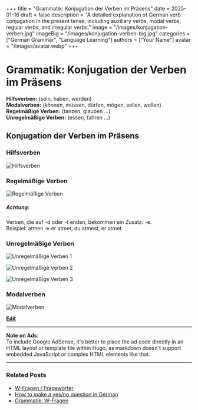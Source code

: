 +++
title = "Grammatik: Konjugation der Verben im Präsens"
date = 2025-01-16
draft = false
description = "A detailed explanation of German verb conjugation in the present tense, including auxiliary verbs, modal verbs, regular verbs, and irregular verbs."
image = "/images/konjugation-verben.jpg"
imageBig = "/images/konjugation-verben-big.jpg"
categories = ["German Grammar", "Language Learning"]
authors = ["Your Name"]
avatar = "/images/avatar.webp"
+++

# Grammatik: Konjugation der Verben im Präsens

**Hilfsverben:** (sein, haben, werden)  
**Modalverben:** (können, müssen, dürfen, mögen, sollen, wollen)  
**Regelmäßige Verben:** (tanzen, glauben ...)  
**Unregelmäßige Verben:** (essen, fahren ...)  

## Konjugation der Verben im Präsens

### Hilfsverben

![Hilfsverben](https://blogger.googleusercontent.com/img/b/R29vZ2xl/AVvXsEjZPbSZAOp7NYmOZse66vhG24qJKnzEHEhIgZxLfL4xZSqAljL68ntOWWvCwBddrGwrNapGDhavv0F1Bk9XnZ_fLddku_8f5Q4b_m0f8qCDaiBzw1wYaeW_Pja9bzFTvs4MpZQEkpQ7zP95/s1600/konjugation+der+verben+im+pr%25C3%25A4sens.PNG)

### Regelmäßige Verben

![Regelmäßige Verben](https://blogger.googleusercontent.com/img/b/R29vZ2xl/AVvXsEiKks51cHRfmZVb5YBmFSNkNqSFMoCIiMq5CcNSRsCXWr0gpBXVz5DbcPMdUctEjDdB5ii08ZHtPkd4ls1CK0HJOr1PohU-NT_kHIZvtW0S0qOYCX-Yu_rhmnRX-nADaPeX248s_AhdtYVJ/s1600/konjugation+der+verben+im+pr%25C3%25A4sens+regelm%25C3%25A4%25C3%259Fige.PNG)

##### Achtung:

Verben, die auf -d oder -t enden, bekommen ein Zusatz: -e.  
Beispiel: atmen => er atmet, du atmest, er atmet.

### Unregelmäßige Verben

![Unregelmäßige Verben 1](https://blogger.googleusercontent.com/img/b/R29vZ2xl/AVvXsEh07rKgORwfwsLn0lw9nvks-iJaU93H1yPrR2e_bdgK3agDSPCtDAx5rglZNnVQB755O10ZIBlbiCv7r6-K5Vhj19YcChcJf7Ln7xNV5HS36_z_BvbL4xXeQiX5qTBTOSR2db9ijtkxVZ4B/s1600/unregelm%25C3%25A4ssige+1.PNG)

![Unregelmäßige Verben 2](https://blogger.googleusercontent.com/img/b/R29vZ2xl/AVvXsEjHe8h0k4UqKPdHF7Hu13oQo4MF-uDhEDnm7uMAm0q3h2eD46RsnLY8vVjy8m5DAr53y6ZhGqJzF4TOZLFCom4o9ZgivIHTPDJoVLZg3kMcgW1vZn6VIO4tezrNlsu2MZhyphenhyphenhvD3w0aQFkWR/s1600/unregelm%25C3%25A4ssige+2.PNG)

![Unregelmäßige Verben 3](https://blogger.googleusercontent.com/img/b/R29vZ2xl/AVvXsEiMMtp2J9ITETm6-l43BVSW96pNmL99Ztf7C2yMXKAja015TtyS44icOzgHpsZkhN8ZKZSiUqgqsJZXaUt_zNvltis2km6zYSXv4lpigUsqgfNuDBCFPX7PJtTQNVQEQTSc6BAgKh_06HXp/s1600/unregelm%25C3%25A4ssige+3.PNG)

### Modalverben

![Modalverben](https://blogger.googleusercontent.com/img/b/R29vZ2xl/AVvXsEiIhiCWZkkK7obq53Ns2BFIdFH6TIJRcJgYLq9tV17yI80YHMRVMt_mVLzTORiLAK4ciRy20TsmF6BPaK-90B_vWMUsyB_szmXP4m0pzvMlxsyWMQ4yI9DAV-ubr6XKa2H0_CNoVWgs5Oaj/s1600/Modalverben.PNG)

[**Edit**](https://www.blogger.com/post-edit.g?blogID=86843818829555881&postID=6582854508690507521&from=pencil "Edit Post")

---

**Note on Ads**:  
To include Google AdSense, it's better to place the ad code directly in an HTML layout or template file within Hugo, as markdown doesn't support embedded JavaScript or complex HTML elements like that.

---

### Related Posts

- [W-Fragen / Fragewörter](https://easydeutschlernen.blogspot.com/2016/08/w-fragen-frageworter.html)
- [How to make a yes/no question in German](https://easydeutschlernen.blogspot.com/2016/06/how-to-make-yesno-question-in-german.html)
- [Grammatik: W-Fragen](https://easydeutschlernen.blogspot.com/2016/05/grammatik-w-fragen.html)
